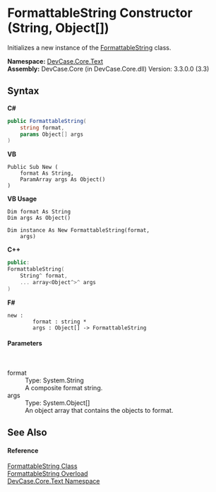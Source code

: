 # FormattableString Constructor (String, Object[])
 

Initializes a new instance of the <a href="T_DevCase_Core_Text_FormattableString">FormattableString</a> class.

**Namespace:**&nbsp;<a href="N_DevCase_Core_Text">DevCase.Core.Text</a><br />**Assembly:**&nbsp;DevCase.Core (in DevCase.Core.dll) Version: 3.3.0.0 (3.3)

## Syntax

**C#**<br />
``` C#
public FormattableString(
	string format,
	params Object[] args
)
```

**VB**<br />
``` VB
Public Sub New ( 
	format As String,
	ParamArray args As Object()
)
```

**VB Usage**<br />
``` VB Usage
Dim format As String
Dim args As Object()

Dim instance As New FormattableString(format, 
	args)
```

**C++**<br />
``` C++
public:
FormattableString(
	String^ format, 
	... array<Object^>^ args
)
```

**F#**<br />
``` F#
new : 
        format : string * 
        args : Object[] -> FormattableString
```


#### Parameters
&nbsp;<dl><dt>format</dt><dd>Type: System.String<br />A composite format string.</dd><dt>args</dt><dd>Type: System.Object[]<br />An object array that contains the objects to format.</dd></dl>

## See Also


#### Reference
<a href="T_DevCase_Core_Text_FormattableString">FormattableString Class</a><br /><a href="Overload_DevCase_Core_Text_FormattableString__ctor">FormattableString Overload</a><br /><a href="N_DevCase_Core_Text">DevCase.Core.Text Namespace</a><br />